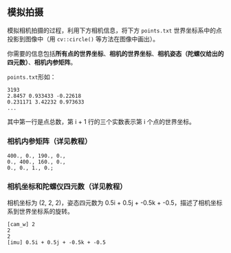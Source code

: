 ## 模拟拍摄

模拟相机拍摄的过程，利用下方相机信息，将下方 `points.txt` 世界坐标系中的点投影到图像中（用 `cv::circle()` 等方法在图像中画出）。

你需要的信息包括**所有点的世界坐标**、**相机的世界坐标**、**相机姿态（陀螺仪给出的四元数）**、**相机内参矩阵**。

`points.txt`形如：

```
3193
2.8457 0.933433 -0.22618
0.231171 3.42232 0.973633
...
```
其中第一行是点总数，第 i + 1 行的三个实数表示第 i 个点的世界坐标。

### 相机内参矩阵（详见教程）

```
400., 0., 190., 0.,
0., 400., 160., 0.,
0., 0., 1., 0.;
```

### 相机坐标和陀螺仪四元数（详见教程）

相机坐标为 (2, 2, 2)，姿态四元数为 0.5i + 0.5j + -0.5k + -0.5，描述了相机坐标系到世界坐标系的旋转。

```
[cam_w] 2
2
2
[imu] 0.5i + 0.5j + -0.5k + -0.5
```